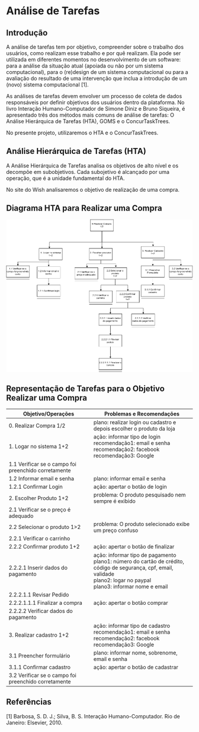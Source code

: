 # Análise de Tarefas

## Introdução

A análise de tarefas tem por objetivo, compreender sobre o trabalho dos usuários, como realizam esse trabalho e por quê realizam. Ela pode ser utilizada em diferentes momentos no desenvolvimento de um software: para a análise da situação atual (apoiada ou não por um sistema computacional), para o (re)design de um sistema computacional ou para a avaliação do resultado de uma intervenção que inclua a introdução de um (novo) sistema computacional [1].

As análises de tarefas devem envolver um processo de coleta de dados responsáveis por definir objetivos dos usuários dentro da plataforma. No livro Interação Humano-Computador de Simone Diniz e Bruno Siqueira, é apresentado três dos métodos mais comuns de análise de tarefas: O Análise Hierárquica de Tarefas (HTA), GOMS e o ConcurTaskTrees.

No presente projeto, utilizaremos o HTA e o ConcurTaskTrees.

## Análise Hierárquica de Tarefas (HTA)

A Análise Hierárquica de Tarefas analisa os objetivos de alto nível e os decompõe em subobjetivos. Cada subojetivo é alcançado por uma operação, que é a unidade fundamental do HTA.

No site do Wish analisaremos o objetivo de realização de uma compra.

## Diagrama HTA para Realizar uma Compra

![Image](../assets/img/analise.png)

## Representação de Tarefas para o Objetivo Realizar uma Compra

|Objetivo/Operações|Problemas e Recomendações|
|-|-|
|0. Realizar Compra 1/2|plano: realizar login ou cadastro e depois escolher o produto da loja|
|1. Logar no sistema 1+2|ação: informar tipo de login<br>recomendação1: email e senha<br>recomendação2: facebook <br>recomendação3: Google|
|1.1 Verificar se o campo foi preenchido corretamente||
|1.2 Informar email e senha|plano: informar email e senha|
|1.2.1 Confirmar Login|ação: apertar o botão de login|
|2. Escolher Produto 1+2|problema: O produto pesquisado nem sempre é exibido|
|2.1 Verificar se o preço é adequado||
|2.2 Selecionar o produto 1>2|problema: O produto selecionado exibe um preço confuso|
|2.2.1 Verificar o carrinho||
|2.2.2 Confirmar produto 1+2|ação: apertar o botão de finalizar|
|2.2.2.1 Inserir dados do pagamento|ação: informar tipo de pagamento<br>plano1: número do cartão de crédito, código de segurança, cpf, email, validade <br>plano2: logar no paypal <br> plano3: informar nome e email |
|2.2.2.1.1 Revisar Pedido||
|2.2.2.1.1.1 Finalizar a compra|ação: apertar o botão comprar|
|2.2.2.2 Verificar dados do pagamento||
|3. Realizar cadastro 1+2|ação: informar tipo de cadastro<br>recomendação1: email e senha<br>recomendação2: facebook <br>recomendação3: Google|
|3.1 Preencher formulário|plano: informar nome, sobrenome, email e senha|
|3.1.1 Confirmar cadastro|ação: apertar o botão de cadastrar|
|3.2 Verificar se o campo foi preenchido corretamente||



## Referências
[1] Barbosa, S. D. J.; Silva, B. S. Interação Humano-Computador. Rio de Janeiro: Elsevier, 2010.